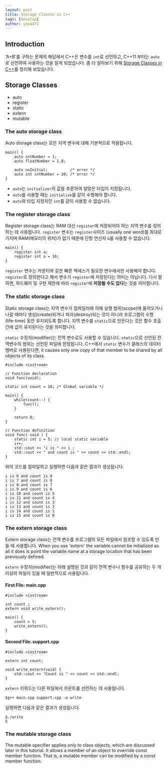```yaml
---
layout: post
title: Storage Classes in C++
tags: [develop]
author: yoo4471
---
```


## Introduction
'A+B'를 구하는 문제의 해답에서 C++은 변수를 `int`로 선언하고, C++11 부터는 `auto`로 선언하여 사용하는 것을 알게 되었습니다. 좀 더 알아보기 위해 [Storage Classes in C++](https://www.tutorialspoint.com/cplusplus/cpp_storage_classes.htm)를 정리해 보았습니다.

## Storage Classes
- auto
- register
- static
- extern
- mutable

### The auto storage class
Auto storage class는 모든 지역 변수에 대해 기본적으로 적용됩니다.  

```Main
main() {
    auto intNumber = 1;
    auto floatNumber = 1.8;
    
    auto noInitial;          /* error */
    auto int intNumber = 10; /* error */
}  
```

- `auto`는 `initializer`의 값을 추론하여 알맞은 타입이 지정됩니다.
- `auto`를 사용할 때는 `initialize`를 같이 수행해야 합니다.
- `auto`와 타입 지정자인 `int`를 같이 사용할 수 없습니다.

### The register storage class
Register storage class는 RAM 대신 `register`에 저장되어야 하는 지역 변수를 정의하는 데 사용됩니다. `register` 변수는 `register`사이즈 (usually one word)를 최대로 가지며 RAM(메모리의 위치)가 없기 때문에 단항 연산자 `&`를 사용할 수 없습니다.  

```
main() {
    register int a;
    register int a = 10;
}
```

`register` 변수는 카운터와 같은 빠른 액세스가 필요한 변수에서만 사용해야 합니다. `register`로 정의한다고 해서 변수가 `register`에 저장된다는 의미는 아닙니다. 다시 말하면, 하드웨어 및 구현 제한에 따라 `register`에 **저장될 수도 있다**는 것을 의미합니다.  

### The static storage class
Static storage class는 지역 변수가 컴파일러에 의해 실행 범위(scope)에 들어오거나 나갈 때마다 생성(create)되거나 파괴(destroy)되는 것이 아니라 프로그램의 수명(life-time) 동안 유지되도록 합니다. 지역 변수를 `static`으로 만든다는 것은 함수 호출 간에 값이 유지된다는 것을 의미합니다.

`static` 수정자(modifier)는 전역 변수로도 사용할 수 있습니다. `static`으로 선언된 전역변수의 범위는 선언된 파일에 한정됩니다. C++에서 `static` 변수가 클래스의 데이터 멤버로 사용된다면, it causes only one copy of that member to be shared by all objects of its class.  

```
#include <iostream>

// Function declaration
void func(void);
 
static int count = 10; /* Global variable */
 
main() {
    while(count--) {
        func();
    }
    
    return 0;
}

// Function definition
void func( void ) {
    static int i = 5; // local static variable
    i++;
    std::cout << "i is " << i ;
    std::cout << " and count is " << count << std::endl;
}
```

위의 코드를 컴파일하고 실행하면 다음과 같은 결과가 생성됩니다.  

```
i is 6 and count is 9
i is 7 and count is 8
i is 8 and count is 7
i is 9 and count is 6
i is 10 and count is 5
i is 11 and count is 4
i is 12 and count is 3
i is 13 and count is 2
i is 14 and count is 1
i is 15 and count is 0
```

### The extern storage class
Extern storage class는 전역 변수를 프로그램의 모든 파일에서 참조할 수 있도록 만들 때 사용합니다. When you use 'extern' the variable cannot be initialized as all it does is point the variable name at a storage location that has been previously defined.  

`extern` 수정자(modifier)는 아래 설명된 것과 같이 전역 변수나 함수를 공유하는 두 개 이상의 파일이 있을 때 일반적으로 사용됩니다.  

#### First File: main.cpp  

```
#include <iostream>
 
int count ;
extern void write_extern();
 
main() {
    count = 5;
    write_extern();
}
```
#### Second File: support.cpp  
```  
#include <iostream>

extern int count;

void write_extern(void) {
    std::cout << "Count is " << count << std::endl;
}
``` 

`extern` 키워드는 다른 파일에서 카운트를 선언하는 데 사용됩니다.  

```
$g++ main.cpp support.cpp -o write  
```

실행하면 다음과 같은 결과가 생성됩니다.  

```
$./write
5
```

### The mutable storage class  
The mutable specifier applies only to class objects, which are discussed later in this tutorial. It allows a member of an object to override const member function. That is, a mutable member can be modified by a const member function.
